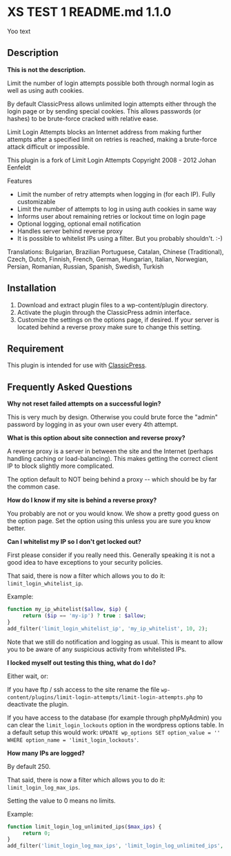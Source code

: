 # XS TEST 1 README.md 1.1.0

Yoo text

## Description

**This is not the description.**

Limit the number of login attempts possible both through normal login as well as using auth cookies.

By default ClassicPress allows unlimited login attempts either through the login page or by sending special cookies. This allows passwords (or hashes) to be brute-force cracked with relative ease.

Limit Login Attempts blocks an Internet address from making further attempts after a specified limit on retries is reached, making a brute-force attack difficult or impossible.

This plugin is a fork of Limit Login Attempts Copyright 2008 - 2012 Johan Eenfeldt

Features

- Limit the number of retry attempts when logging in (for each IP). Fully customizable
- Limit the number of attempts to log in using auth cookies in same way
- Informs user about remaining retries or lockout time on login page
- Optional logging, optional email notification
- Handles server behind reverse proxy
- It is possible to whitelist IPs using a filter. But you probably shouldn't. :-)

Translations: Bulgarian, Brazilian Portuguese, Catalan, Chinese (Traditional), Czech, Dutch, Finnish, French, German, Hungarian, Italian, Norwegian, Persian, Romanian, Russian, Spanish, Swedish, Turkish

## Installation

1. Download and extract plugin files to a wp-content/plugin directory.
2. Activate the plugin through the ClassicPress admin interface.
3. Customize the settings on the options page, if desired. If your server is located behind a reverse proxy make sure to change this setting.

## Requirement

This plugin is intended for use with [ClassicPress](https://www.classicpress.net/).

## <a name="faq"></a> Frequently Asked Questions

**Why not reset failed attempts on a successful login?**

This is very much by design. Otherwise you could brute force the "admin" password by logging in as your own user every 4th attempt.

**What is this option about site connection and reverse proxy?**

A reverse proxy is a server in between the site and the Internet (perhaps handling caching or load-balancing). This makes getting the correct client IP to block slightly more complicated.

The option default to NOT being behind a proxy -- which should be by far the common case.

**How do I know if my site is behind a reverse proxy?**

You probably are not or you would know. We show a pretty good guess on the option page. Set the option using this unless you are sure you know better.

**Can I whitelist my IP so I don't get locked out?**

First please consider if you really need this. Generally speaking it is not a good idea to have exceptions to your security policies.

That said, there is now a filter which allows you to do it: `limit_login_whitelist_ip`.

Example:

```php
function my_ip_whitelist($allow, $ip) {
	 return ($ip == 'my-ip') ? true : $allow;
}
add_filter('limit_login_whitelist_ip', 'my_ip_whitelist', 10, 2);
```

Note that we still do notification and logging as usual. This is meant to allow you to be aware of any suspicious activity from whitelisted IPs.

**I locked myself out testing this thing, what do I do?**

Either wait, or:

If you have ftp / ssh access to the site rename the file `wp-content/plugins/limit-login-attempts/limit-login-attempts.php` to deactivate the plugin.

If you have access to the database (for example through phpMyAdmin) you can clear the `limit_login_lockouts` option in the wordpress options table. In a default setup this would work: `UPDATE wp_options SET option_value = '' WHERE option_name = 'limit_login_lockouts'`.

**How many IPs are logged?**

By default 250.

That said, there is now a filter which allows you to do it: `limit_login_log_max_ips`.

Setting the value to 0 means no limits.

Example:

```php
function limit_login_log_unlimited_ips($max_ips) {
	 return 0;
}
add_filter('limit_login_log_max_ips', 'limit_login_log_unlimited_ips', 10, 2);
```
